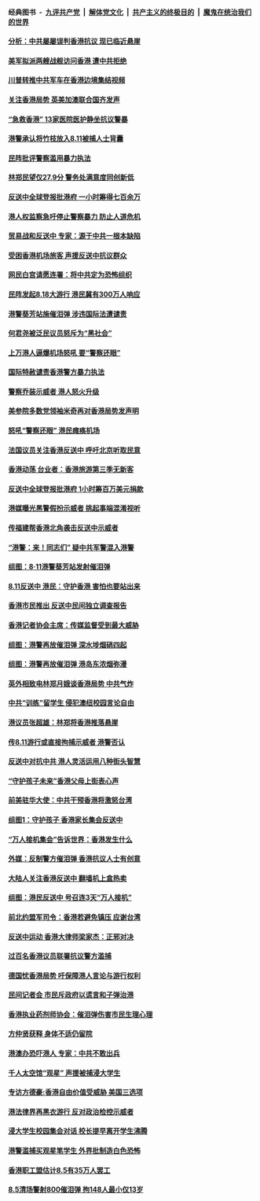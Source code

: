 ####  经典图书 &nbsp;-&nbsp; [九评共产党](../../../../9ping.md?t=08142048/blob/master/README.md?t=08142048) &nbsp;|&nbsp; [解体党文化](../../../../jtdwh.md?t=08142048/blob/master/README.md?t=08142048)  &nbsp;|&nbsp; [共产主义的终极目的](../../../../gczydzjmd.md?t=08142048/blob/master/README.md?t=08142048) &nbsp;|&nbsp; [魔鬼在统治我们的世界](../../../../mgztzwmdsj.md?t=08142048/blob/master/README.md?t=08142048) 

#### [分析：中共屡屡误判香港抗议 现已临近悬崖](../pages/nsc415/n11453426.md?t=08142048) 

#### [美军拟派两艘战舰访问香港 遭中共拒绝](../pages/nsc415/n11452443.md?t=08142048) 

#### [川普转推中共军车在香港边境集结视频](../pages/nsc415/n11452054.md?t=08142048) 

#### [关注香港局势 英美加澳联合国齐发声](../pages/nsc415/n11451528.md?t=08142048) 

#### [“急救香港” 13家医院医护静坐抗议警暴](../pages/nsc415/n11451507.md?t=08142048) 

#### [港警承认将竹枝放入8.11被捕人士背囊](../pages/nsc415/n11451712.md?t=08142048) 

#### [民阵批评警察滥用暴力执法](../pages/nsc415/n11451683.md?t=08142048) 

#### [林郑民望仅27.9分 警务处满意度同创新低](../pages/nsc415/n11451674.md?t=08142048) 

#### [反送中全球登报批港府 一小时筹得七百余万](../pages/nsc415/n11451554.md?t=08142048) 

#### [港人权监察急吁停止警察暴力 防止人道危机](../pages/nsc415/n11451506.md?t=08142048) 

#### [贸易战和反送中 专家：源于中共一根本缺陷](../pages/nsc415/n11451292.md?t=08142048) 

#### [受困香港机场旅客 声援反送中抗议群众](../pages/nsc415/n11450782.md?t=08142048) 

#### [网民白宫请愿连署：将中共定为恐怖组织](../pages/nsc415/n11449390.md?t=08142048) 

#### [民阵发起8.18大游行 港民冀有300万人响应](../pages/nsc415/n11449939.md?t=08142048) 

#### [港警葵芳站施催泪弹 涉违国际法遭谴责](../pages/nsc415/n11449256.md?t=08142048) 

#### [何君尧被泛民议员怒斥为“黑社会”](../pages/nsc415/n11449239.md?t=08142048) 

#### [上万港人逼爆机场怒吼 要“警察还眼”](../pages/nsc415/n11449186.md?t=08142048) 

#### [国际特赦谴责香港警方暴力执法](../pages/nsc415/n11449160.md?t=08142048) 

#### [警察乔装示威者 港人怒火升级](../pages/nsc415/n11448879.md?t=08142048) 

#### [美参院多数党领袖米奇再对香港局势发声明](../pages/nsc415/n11448675.md?t=08142048) 

#### [怒吼“警察还眼”  港民瘫痪机场](../pages/nsc415/n11448309.md?t=08142048) 

#### [法国议员关注香港反送中 呼吁北京听取民意](../pages/nsc415/n11447901.md?t=08142048) 

#### [香港动荡 台业者：香港旅游第三季无新客](../pages/nsc415/n11447672.md?t=08142048) 

#### [反送中全球登报批港府 1小时筹百万美元捐款](../pages/nsc415/n11447491.md?t=08142048) 

#### [港媒曝光黑警假扮示威者 挑起事端混淆视听](../pages/nsc415/n11447494.md?t=08142048) 

#### [传福建帮香港北角袭击反送中示威者](../pages/nsc415/n11447100.md?t=08142048) 

#### [“港警：来！同志们” 疑中共军警混入港警](../pages/nsc415/n11447097.md?t=08142048) 

#### [组图：8‧11港警葵芳站发射催泪弹](../pages/nsc415/n11442851.md?t=08142048) 

#### [8.11反送中 港民：守护香港 害怕也要站出来](../pages/nsc415/n11446189.md?t=08142048) 

#### [香港市民推出 反送中民间独立调查报告](../pages/nsc415/n11445832.md?t=08142048) 

#### [香港记者协会主席：传媒监督受到最大威胁](../pages/nsc415/n11446112.md?t=08142048) 

#### [组图：港警再放催泪弹 深水埗烟硝四起](../pages/nsc415/n11442848.md?t=08142048) 

#### [组图：港警再放催泪弹 港岛东浓烟弥漫](../pages/nsc415/n11442850.md?t=08142048) 

#### [英外相致电林郑月娥谈香港局势 中共气炸](../pages/nsc415/n11445592.md?t=08142048) 

#### [中共“训练”留学生 侵犯澳纽校园言论自由](../pages/nsc415/n11444892.md?t=08142048) 

#### [港议员张超雄：林郑将香港推落悬崖](../pages/nsc415/n11444679.md?t=08142048) 

#### [传8.11游行或直接拘捕示威者 港警否认](../pages/nsc415/n11444657.md?t=08142048) 

#### [反送中对抗中共 港人灵活运用八种街头智慧](../pages/nsc415/n11442207.md?t=08142048) 

#### [“守护孩子未来”香港父母上街表心声](../pages/nsc415/n11444249.md?t=08142048) 

#### [前美驻华大使：中共干预香港将激怒台湾](../pages/nsc415/n11444187.md?t=08142048) 

#### [组图1：守护孩子 香港家长集会反送中](../pages/nsc415/n11442766.md?t=08142048) 

#### [“万人接机集会”告诉世界：香港发生什么](../pages/nsc415/n11442670.md?t=08142048) 

#### [外媒：反制警方催泪弹 香港抗议人士有创意](../pages/nsc415/n11442284.md?t=08142048) 

#### [大陆人关注香港反送中 翻墙机上盒热卖](../pages/nsc415/n11442185.md?t=08142048) 

#### [组图：港民反送中 号召连3天“万人接机”](../pages/nsc415/n11423931.md?t=08142048) 

#### [前北约盟军司令：香港若避免镇压 应谢台湾](../pages/nsc415/n11442055.md?t=08142048) 

#### [反送中运动 香港大律师梁家杰：正邪对决](../pages/nsc415/n11441180.md?t=08142048) 

#### [过百名香港议员联署抗议警方滥捕](../pages/nsc415/n11441326.md?t=08142048) 

#### [德国忧香港局势 吁保障港人言论与游行权利](../pages/nsc415/n11441380.md?t=08142048) 

#### [民间记者会 市民斥政府以谎言和子弹治港](../pages/nsc415/n11441277.md?t=08142048) 

#### [香港执业药剂师协会：催泪弹伤害市民生理心理](../pages/nsc415/n11441238.md?t=08142048) 

#### [方仲贤获释 身体不适仍留院](../pages/nsc415/n11441195.md?t=08142048) 

#### [港澳办恐吓港人 专家：中共不敢出兵](../pages/nsc415/n11438584.md?t=08142048) 

#### [千人太空馆“观星” 声援被捕浸大学生](../pages/nsc415/n11438652.md?t=08142048) 

#### [专访方德豪:香港自由价值受威胁 美国三选项](../pages/nsc415/n11437708.md?t=08142048) 

#### [港法律界再黑衣游行 反对政治检控示威者](../pages/nsc415/n11437786.md?t=08142048) 

#### [浸大学生校园集会对话 校长提早离开学生沸腾](../pages/nsc415/n11437342.md?t=08142048) 

#### [港警滥捕买观星笔学生 外界批制造白色恐怖](../pages/nsc415/n11436817.md?t=08142048) 

#### [香港职工盟估计8.5有35万人罢工](../pages/nsc415/n11435936.md?t=08142048) 

#### [8.5清场警射800催泪弹 拘148人最小仅13岁](../pages/nsc415/n11435896.md?t=08142048) 

